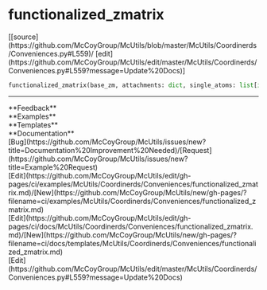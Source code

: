 # <a id="McUtils.Coordinerds.Conveniences.functionalized_zmatrix">functionalized_zmatrix</a>
<div class="docs-source-link" markdown="1">
[[source](https://github.com/McCoyGroup/McUtils/blob/master/McUtils/Coordinerds/Conveniences.py#L559)/
[edit](https://github.com/McCoyGroup/McUtils/edit/master/McUtils/Coordinerds/Conveniences.py#L559?message=Update%20Docs)]
</div>

```python
functionalized_zmatrix(base_zm, attachments: dict, single_atoms: list[int] = None): 
```













---


<div markdown="1" class="text-secondary">
<div class="container">
  <div class="row">
   <div class="col" markdown="1">
**Feedback**   
</div>
   <div class="col" markdown="1">
**Examples**   
</div>
   <div class="col" markdown="1">
**Templates**   
</div>
   <div class="col" markdown="1">
**Documentation**   
</div>
   <div class="col" markdown="1">
   
</div>
   <div class="col" markdown="1">
   
</div>
   <div class="col" markdown="1">
   
</div>
</div>
  <div class="row">
   <div class="col" markdown="1">
[Bug](https://github.com/McCoyGroup/McUtils/issues/new?title=Documentation%20Improvement%20Needed)/[Request](https://github.com/McCoyGroup/McUtils/issues/new?title=Example%20Request)   
</div>
   <div class="col" markdown="1">
[Edit](https://github.com/McCoyGroup/McUtils/edit/gh-pages/ci/examples/McUtils/Coordinerds/Conveniences/functionalized_zmatrix.md)/[New](https://github.com/McCoyGroup/McUtils/new/gh-pages/?filename=ci/examples/McUtils/Coordinerds/Conveniences/functionalized_zmatrix.md)   
</div>
   <div class="col" markdown="1">
[Edit](https://github.com/McCoyGroup/McUtils/edit/gh-pages/ci/docs/McUtils/Coordinerds/Conveniences/functionalized_zmatrix.md)/[New](https://github.com/McCoyGroup/McUtils/new/gh-pages/?filename=ci/docs/templates/McUtils/Coordinerds/Conveniences/functionalized_zmatrix.md)   
</div>
   <div class="col" markdown="1">
[Edit](https://github.com/McCoyGroup/McUtils/edit/master/McUtils/Coordinerds/Conveniences.py#L559?message=Update%20Docs)   
</div>
   <div class="col" markdown="1">
   
</div>
   <div class="col" markdown="1">
   
</div>
   <div class="col" markdown="1">
   
</div>
</div>
</div>
</div>